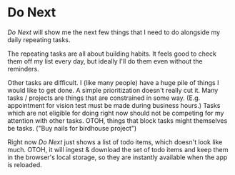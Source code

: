 # Do Next

*Do Next* will show me the next few things that I need to do alongside my daily repeating tasks.

The repeating tasks are all about building habits. 
It feels good to check them off my list every day, but ideally I'll do them even without the reminders.

Other tasks are difficult.
I (like many people) have a huge pile of things I would like to get done.
A simple prioritization doesn't really cut it.
Many tasks / projects are things that are constrained in some way.
(E.g. appointment for vision test must be made during business hours.)
Tasks which are not eligible for doing right now should not be competing for my attention with other tasks.
OTOH, things that block tasks might themselves be tasks. ("Buy nails for birdhouse project")

Right now *Do Next* just shows a list of todo items, which doesn't look like much.
OTOH, it will ingest & download the set of todo items and keep them in the browser's local storage, so they are instantly available when the app is reloaded.

